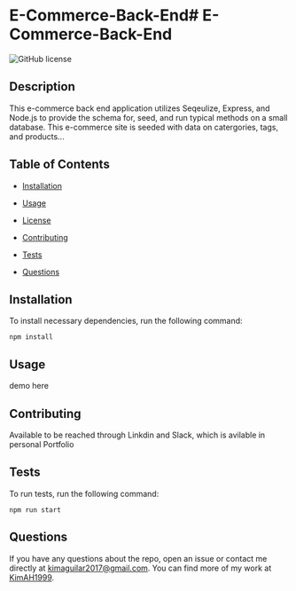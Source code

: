 # E-Commerce-Back-End# E-Commerce-Back-End
![GitHub license](https://img.shields.io/badge/license-MIT-blue.svg)

## Description

This e-commerce back end application utilizes Seqeulize, Express, and Node.js to provide the schema for, seed, and run typical methods on a small database. This e-commerce site is seeded with data on catergories, tags, and products...

## Table of Contents 

* [Installation](#installation)

* [Usage](#usage)

* [License](#license)

* [Contributing](#contributing)

* [Tests](#tests)

* [Questions](#questions)

## Installation

To install necessary dependencies, run the following command:

```
npm install
```

## Usage

demo here
  
## Contributing

Available to be reached through Linkdin and Slack, which is avilable in personal Portfolio

## Tests

To run tests, run the following command:

```
npm run start
```

## Questions

If you have any questions about the repo, open an issue or contact me directly at kimaguilar2017@gmail.com. You can find more of my work at [KimAH1999](https://github.com/KimAH1999/).

